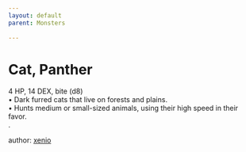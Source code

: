 ```yaml
---
layout: default
parent: Monsters 
   
--- 
```

# Cat, Panther
4 HP, 14 DEX, bite (d8)  
• Dark furred cats that live on forests and plains.  
• Hunts medium or small-sized animals, using their high speed in their favor.  
.  




author: [xenio](https://xenioinabottle.blogspot.com/2021/02/classic-monsters-for-cairnito-part-1.html) 


